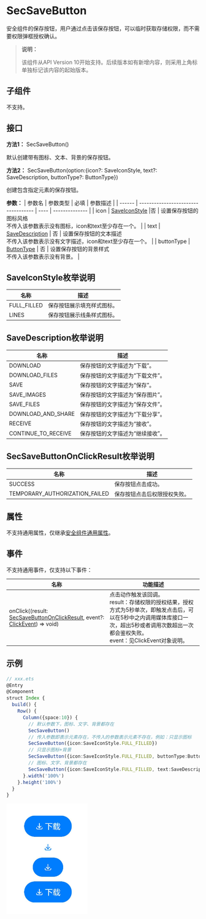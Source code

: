 # SecSaveButton

安全组件的保存按钮，用户通过点击该保存按钮，可以临时获取存储权限，而不需要权限弹框授权确认。

> **说明：**
>
> 该组件从API Version 10开始支持。后续版本如有新增内容，则采用上角标单独标记该内容的起始版本。

## 子组件

不支持。

## 接口

**方法1：** SecSaveButton()

默认创建带有图标、文本、背景的保存按钮。

**方法2：** SecSaveButton(option:{icon?: SaveIconStyle, text?: SaveDescription, buttonType?: ButtonType})

创建包含指定元素的保存按钮。

**参数：**
| 参数名 | 参数类型                            | 必填 | 参数描述       |
| ------ | ----------------------------------- | ---- | -------------- |
| icon  | [SaveIconStyle](#saveiconstyle枚举说明) |否 | 设置保存按钮的图标风格<br/>不传入该参数表示没有图标，icon和text至少存在一个。 |
| text   | [SaveDescription](#savedescription枚举说明) | 否 | 设置保存按钮的文本描述<br/>不传入该参数表示没有文字描述，icon和text至少存在一个。 |
| buttonType   | [ButtonType](ts-basic-components-button.md#ButtonType枚举说明) | 否 | 设置保存按钮的背景样式<br/>不传入该参数表示没有背景。 |

## SaveIconStyle枚举说明

| 名称                | 描述               |
| ------------------- | ------------------ |
| FULL_FILLED   | 保存按钮展示填充样式图标。 |
| LINES | 保存按钮展示线条样式图标。 |

## SaveDescription枚举说明

| 名称                | 描述               |
| ------------------- | ------------------ |
| DOWNLOAD | 保存按钮的文字描述为“下载”。 |
| DOWNLOAD_FILES | 保存按钮的文字描述为“下载文件”。 |
| SAVE | 保存按钮的文字描述为“保存”。 |
| SAVE_IMAGES | 保存按钮的文字描述为“保存图片”。 |
| SAVE_FILES | 保存按钮的文字描述为“保存文件”。 |
| DOWNLOAD_AND_SHARE | 保存按钮的文字描述为“下载分享”。 |
| RECEIVE | 保存按钮的文字描述为“接收”。 |
| CONTINUE_TO_RECEIVE | 保存按钮的文字描述为“继续接收”。 |

## SecSaveButtonOnClickResult枚举说明

| 名称                | 描述               |
| ------------------- | ------------------ |
| SUCCESS | 保存按钮点击成功。 |
| TEMPORARY_AUTHORIZATION_FAILED | 保存按钮点击后权限授权失败。 |

## 属性

不支持通用属性，仅继承[安全组件通用属性](ts-universal-attributes-securitycomponent.md#属性)。

## 事件

不支持通用事件，仅支持以下事件：

| 名称                                                         | 功能描述                                                     |
| ------------------------------------------------------------ | ------------------------------------------------------------ |
| onClick((result: [SecSaveButtonOnClickResult](#secsavebuttononclickresult枚举说明), event?: [ClickEvent](ts-universal-events-click.md#clickevent对象说明)) => void) | 点击动作触发该回调。<br/>result：存储权限的授权结果，授权方式为5秒单次，即触发点击后，可以在5秒中之内调用媒体库接口一次，超出5秒或者调用次数超出一次都会鉴权失败。<br/>event：见ClickEvent对象说明。 |

## 示例

```ts
// xxx.ets
@Entry
@Component
struct Index {
  build() {
    Row() {
      Column({space:10}) {
        // 默认参数下，图标、文字、背景都存在
        SecSaveButton()
        // 传入参数即表示元素存在，不传入的参数表示元素不存在，例如：只显示图标
        SecSaveButton({icon:SaveIconStyle.FULL_FILLED})
        // 只显示图标+背景
        SecSaveButton({icon:SaveIconStyle.FULL_FILLED, buttonType:ButtonType.Capsule})
        // 图标、文字、背景都存在
        SecSaveButton({icon:SaveIconStyle.FULL_FILLED, text:SaveDescription.DOWNLOAD, buttonType:ButtonType.Capsule})
      }.width('100%')
    }.height('100%')
  }
}
```

![secsavebutton1](figures/secsavebutton1.png)
